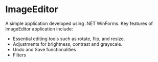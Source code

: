 # ImageEditor

A simple application developed using .NET WinForms. 
Key features of ImageEditor application include:
- Essential editing tools such as rotate, flip, and resize.
- Adjustments for brightness, contrast and grayscale.
- Undo and Save functionalities
- Filters
